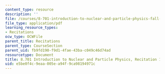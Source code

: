 ```yaml
---
content_type: resource
description: ''
file: /courses/8-701-introduction-to-nuclear-and-particle-physics-fall-2020/e5be0f4c9eaa005ea94f9ca98194971c_MIT8_701f20_rec11_soln.pdf
file_type: application/pdf
learning_resource_types:
- Recitations
ocw_type: OCWFile
parent_title: Recitations
parent_type: CourseSection
parent_uid: fb9fd190-f9d1-4fae-43ba-c049c46d74ad
resourcetype: Document
title: 8.701 Introduction to Nuclear and Particle Physics, Recitation 11 Solutions
uid: e5be0f4c-9eaa-005e-a94f-9ca98194971c
---
```

